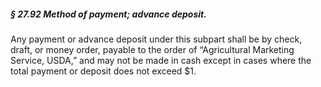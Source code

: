 ##### § 27.92 Method of payment; advance deposit. #####

Any payment or advance deposit under this subpart shall be by check, draft, or money order, payable to the order of “Agricultural Marketing Service, USDA,” and may not be made in cash except in cases where the total payment or deposit does not exceed $1.